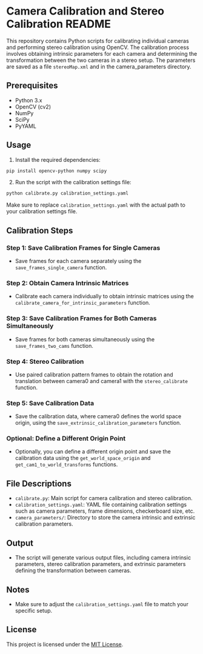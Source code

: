 # Camera Calibration and Stereo Calibration README

This repository contains Python scripts for calibrating individual cameras and performing stereo calibration using OpenCV. The calibration process involves obtaining intrinsic parameters for each camera and determining the transformation between the two cameras in a stereo setup. The parameters are saved as a file `stereoMap.xml` and in the camera_parameters directory. 

## Prerequisites

- Python 3.x
- OpenCV (cv2)
- NumPy
- SciPy
- PyYAML

## Usage

1. Install the required dependencies:

```bash
pip install opencv-python numpy scipy
```

2. Run the script with the calibration settings file:

```bash
python calibrate.py calibration_settings.yaml
```

Make sure to replace `calibration_settings.yaml` with the actual path to your calibration settings file.

## Calibration Steps

### Step 1: Save Calibration Frames for Single Cameras

- Save frames for each camera separately using the `save_frames_single_camera` function.

### Step 2: Obtain Camera Intrinsic Matrices

- Calibrate each camera individually to obtain intrinsic matrices using the `calibrate_camera_for_intrinsic_parameters` function.

### Step 3: Save Calibration Frames for Both Cameras Simultaneously

- Save frames for both cameras simultaneously using the `save_frames_two_cams` function.

### Step 4: Stereo Calibration

- Use paired calibration pattern frames to obtain the rotation and translation between camera0 and camera1 with the `stereo_calibrate` function.

### Step 5: Save Calibration Data

- Save the calibration data, where camera0 defines the world space origin, using the `save_extrinsic_calibration_parameters` function.

### Optional: Define a Different Origin Point

- Optionally, you can define a different origin point and save the calibration data using the `get_world_space_origin` and `get_cam1_to_world_transforms` functions.

## File Descriptions

- `calibrate.py`: Main script for camera calibration and stereo calibration.
- `calibration_settings.yaml`: YAML file containing calibration settings such as camera parameters, frame dimensions, checkerboard size, etc.
- `camera_parameters/`: Directory to store the camera intrinsic and extrinsic calibration parameters.

## Output

- The script will generate various output files, including camera intrinsic parameters, stereo calibration parameters, and extrinsic parameters defining the transformation between cameras.

## Notes

- Make sure to adjust the `calibration_settings.yaml` file to match your specific setup.

## License

This project is licensed under the [MIT License](LICENSE).
